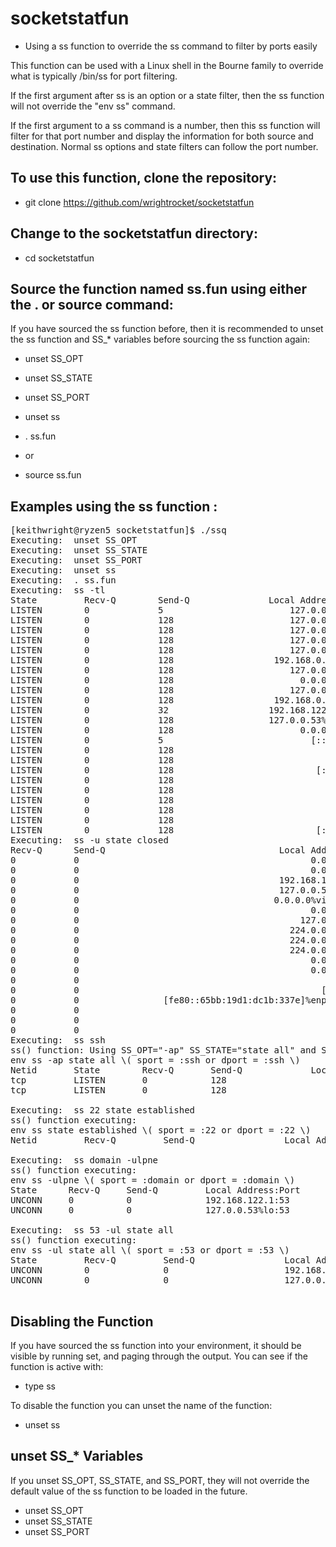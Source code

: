 # socketstatfun

* Using a ss function to override the ss command to filter by ports easily

This function can be used with a Linux shell in the Bourne family to override what is typically /bin/ss for port filtering.

If the first argument after ss is an option or a state filter, then the ss function will not override the "env ss" command.

If the first argument to a ss command is a number, then this ss function will filter for that port number and display the
information for both source and destination. Normal ss options and state filters can follow the port number.

## To use this function, clone the repository:

* git clone https://github.com/wrightrocket/socketstatfun

## Change to the socketstatfun directory:

* cd socketstatfun

## Source the function named ss.fun using either the . or source command:

If you have sourced the ss function before, then it is recommended to unset the ss function and SS_* variables before sourcing the ss function again:

* unset SS_OPT
* unset SS_STATE
* unset SS_PORT

* unset ss
* . ss.fun
 
* or 

* source ss.fun


## Examples using the ss function :
<pre>[keithwright@ryzen5 socketstatfun]$ ./ssq
Executing:  unset SS_OPT
Executing:  unset SS_STATE
Executing:  unset SS_PORT
Executing:  unset ss
Executing:  . ss.fun
Executing:  ss -tl
State         Recv-Q        Send-Q               Local Address:Port                       Peer Address:Port       
LISTEN        0             5                        127.0.0.1:ipp                             0.0.0.0:*          
LISTEN        0             128                      127.0.0.1:44261                           0.0.0.0:*          
LISTEN        0             128                      127.0.0.1:10248                           0.0.0.0:*          
LISTEN        0             128                      127.0.0.1:10249                           0.0.0.0:*          
LISTEN        0             128                      127.0.0.1:10251                           0.0.0.0:*          
LISTEN        0             128                   192.168.0.29:etcd-client                     0.0.0.0:*          
LISTEN        0             128                      127.0.0.1:etcd-client                     0.0.0.0:*          
LISTEN        0             128                        0.0.0.0:hostmon                         0.0.0.0:*          
LISTEN        0             128                      127.0.0.1:apollo-relay                    0.0.0.0:*          
LISTEN        0             128                   192.168.0.29:etcd-server                     0.0.0.0:*          
LISTEN        0             32                   192.168.122.1:domain                          0.0.0.0:*          
LISTEN        0             128                  127.0.0.53%lo:domain                          0.0.0.0:*          
LISTEN        0             128                        0.0.0.0:ssh                             0.0.0.0:*          
LISTEN        0             5                            [::1]:ipp                                [::]:*          
LISTEN        0             128                              *:10250                                 *:*          
LISTEN        0             128                              *:sun-sr-https                          *:*          
LISTEN        0             128                           [::]:hostmon                            [::]:*          
LISTEN        0             128                              *:10255                                 *:*          
LISTEN        0             128                              *:10256                                 *:*          
LISTEN        0             128                              *:http                                  *:*          
LISTEN        0             128                              *:10257                                 *:*          
LISTEN        0             128                              *:10259                                 *:*          
LISTEN        0             128                           [::]:ssh                                [::]:*          
Executing:  ss -u state closed
Recv-Q      Send-Q                                 Local Address:Port                      Peer Address:Port      
0           0                                            0.0.0.0:39873                          0.0.0.0:*         
0           0                                            0.0.0.0:48111                          0.0.0.0:*         
0           0                                      192.168.122.1:domain                         0.0.0.0:*         
0           0                                      127.0.0.53%lo:domain                         0.0.0.0:*         
0           0                                     0.0.0.0%virbr0:bootps                         0.0.0.0:*         
0           0                                            0.0.0.0:bootpc                         0.0.0.0:*         
0           0                                          127.0.0.1:323                            0.0.0.0:*         
0           0                                        224.0.0.251:mdns                           0.0.0.0:*         
0           0                                        224.0.0.251:mdns                           0.0.0.0:*         
0           0                                        224.0.0.251:mdns                           0.0.0.0:*         
0           0                                            0.0.0.0:mdns                           0.0.0.0:*         
0           0                                            0.0.0.0:hostmon                        0.0.0.0:*         
0           0                                               [::]:48494                             [::]:*         
0           0                                              [::1]:323                               [::]:*         
0           0                [fe80::65bb:19d1:dc1b:337e]%enp24s0:dhcpv6-client                     [::]:*         
0           0                                               [::]:mdns                              [::]:*         
0           0                                               [::]:hostmon                           [::]:*         
0           0                                                  *:54961                                *:*         
Executing:  ss ssh
ss() function: Using SS_OPT=&quot;-ap&quot; SS_STATE=&quot;state all&quot; and SS_PORT=&quot;ssh&quot; and executing:
env ss -ap state all \( sport = :ssh or dport = :ssh \)
Netid       State        Recv-Q       Send-Q             Local Address:Port               Peer Address:Port       
tcp         LISTEN       0            128                      0.0.0.0:ssh                     0.0.0.0:*          
tcp         LISTEN       0            128                         [::]:ssh                        [::]:*          

Executing:  ss 22 state established
ss() function executing:
env ss state established \( sport = :22 or dport = :22 \)
Netid         Recv-Q         Send-Q                 Local Address:Port                  Peer Address:Port         

Executing:  ss domain -ulpne
ss() function executing:
env ss -ulpne \( sport = :domain or dport = :domain \)
State      Recv-Q     Send-Q         Local Address:Port           Peer Address:Port                               
UNCONN     0          0              192.168.122.1:53                  0.0.0.0:*         ino:45888 sk:52d &lt;-&gt;     
UNCONN     0          0              127.0.0.53%lo:53                  0.0.0.0:*         uid:193 ino:37407 sk:52e &lt;-&gt;

Executing:  ss 53 -ul state all
ss() function executing:
env ss -ul state all \( sport = :53 or dport = :53 \)
State         Recv-Q         Send-Q                 Local Address:Port                   Peer Address:Port        
UNCONN        0              0                      192.168.122.1:domain                      0.0.0.0:*           
UNCONN        0              0                      127.0.0.53%lo:domain                      0.0.0.0:*           

</pre>

## Disabling the Function
If you have sourced the ss function into your environment, it should be visible by running set, and paging through the output. You can see if the function is active with:

* type ss

To disable the function you can unset the name of the function:

* unset ss

## unset SS_* Variables
If you unset SS_OPT, SS_STATE, and SS_PORT, they will not override the default value of the ss function to be loaded in the future.

* unset SS_OPT 
* unset SS_STATE
* unset SS_PORT





